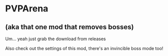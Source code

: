 # PVPArena

## (aka that one mod that removes bosses)

Um... yeah just grab the download from releases

Also check out the settings of this mod, there's an invincible boss mode too!